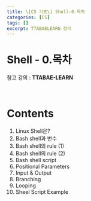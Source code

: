 ```yaml
---
title: \[CS 기초\] Shell-0.목차
categories: [CS]
tags: []
excerpt: TTABAELEARN 정리
---
```


# Shell - 0.목차

<script src="https://cdn.mathjax.org/mathjax/latest/MathJax.js?config=TeX-AMS-MML_HTMLorMML" type="text/javascript"></script>

참고 강의 : **TTABAE-LEARN**

<br>

# Contents

1. Linux Shell은?
2. Bash shell과 변수
3. Bash shell의 rule (1)
4. Bash shell의 rule (2)
5. Bash shell script
6. Positional Parameters
7. Input & Output
8. Branching
9. Looping
10. Sheel Script Example